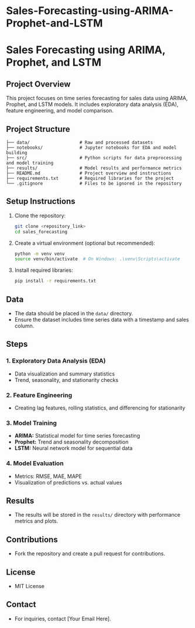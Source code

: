 # Sales-Forecasting-using-ARIMA-Prophet-and-LSTM

# Sales Forecasting using ARIMA, Prophet, and LSTM

## Project Overview
This project focuses on time series forecasting for sales data using ARIMA, Prophet, and LSTM models. It includes exploratory data analysis (EDA), feature engineering, and model comparison.

## Project Structure
```
├── data/                   # Raw and processed datasets
├── notebooks/              # Jupyter notebooks for EDA and model building
├── src/                    # Python scripts for data preprocessing and model training
├── results/                # Model results and performance metrics
├── README.md               # Project overview and instructions
├── requirements.txt        # Required libraries for the project
└── .gitignore              # Files to be ignored in the repository
```

## Setup Instructions
1. Clone the repository:
   ```bash
   git clone <repository_link>
   cd sales_forecasting
   ```
2. Create a virtual environment (optional but recommended):
   ```bash
   python -m venv venv
   source venv/bin/activate  # On Windows: .\venv\Scripts\activate
   ```
3. Install required libraries:
   ```bash
   pip install -r requirements.txt
   ```

## Data
- The data should be placed in the `data/` directory.
- Ensure the dataset includes time series data with a timestamp and sales column.

## Steps
### 1. Exploratory Data Analysis (EDA)
- Data visualization and summary statistics
- Trend, seasonality, and stationarity checks

### 2. Feature Engineering
- Creating lag features, rolling statistics, and differencing for stationarity

### 3. Model Training
- **ARIMA:** Statistical model for time series forecasting
- **Prophet:** Trend and seasonality decomposition
- **LSTM:** Neural network model for sequential data

### 4. Model Evaluation
- Metrics: RMSE, MAE, MAPE
- Visualization of predictions vs. actual values

## Results
- The results will be stored in the `results/` directory with performance metrics and plots.

## Contributions
- Fork the repository and create a pull request for contributions.

## License
- MIT License

## Contact
- For inquiries, contact [Your Email Here].

